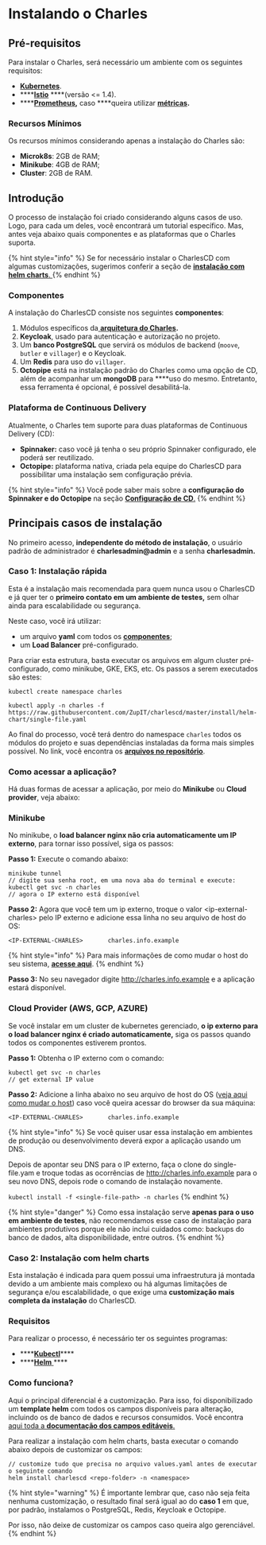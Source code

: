 # Instalando o Charles

## Pré-requisitos

Para instalar o Charles, será necessário um ambiente com os seguintes requisitos:

* [**Kubernetes**](https://kubernetes.io/docs/setup/).
* \*\*\*\*[**Istio**](https://istio.io/archive/) ****\(versão &lt;= 1.4\).
* \*\*\*\*[**Prometheus**](https://prometheus.io/docs/prometheus/latest/getting_started/)**,** caso ****queira utilizar [**métricas**](../referencia/metricas/)**.**

### Recursos Mínimos 

Os recursos mínimos considerando apenas a instalação do Charles são:

* **Microk8s**: 2GB de RAM; 
* **Minikube**: 4GB de RAM;
* **Cluster**: 2GB de RAM.

## Introdução

O processo de instalação foi criado considerando alguns casos de uso. Logo, para cada um deles, você encontrará um tutorial específico.  Mas, antes veja abaixo quais componentes e as plataformas que o Charles suporta. 

{% hint style="info" %}
Se for necessário instalar o CharlesCD com algumas customizações, sugerimos conferir a seção de [**instalação com helm charts**. ](instalando-charles.md#caso-2-instalacao-com-helm-charts)
{% endhint %}

### Componentes

A instalação do CharlesCD consiste nos seguintes **componentes**:

1. Módulos específicos da[ **arquitetura do Charles**](../#arquitetura-do-sistema)**.**
2. **Keycloak**, usado para autenticação e autorização no projeto.
3. Um **banco PostgreSQL** que servirá os módulos de backend \(`moove`, `butler` e `villager`\) e o Keycloak.
4. Um **Redis** para uso do `villager`.
5. **Octopipe** está na instalação padrão do Charles como uma opção de CD, além de acompanhar um **mongoDB** para ****uso do mesmo. Entretanto, essa ferramenta é opcional, é possível desabilitá-la. 

### Plataforma de Continuous Delivery 

Atualmente, o Charles tem suporte para duas plataformas de Continuous Delivery \(CD\):

* **Spinnaker:** caso você já tenha o seu próprio Spinnaker configurado, ele poderá ser reutilizado.
* **Octopipe:** plataforma nativa, criada pela equipe do CharlesCD para possibilitar uma instalação sem configuração prévia.

{% hint style="info" %}
Você pode saber mais sobre a **configuração do Spinnaker e do Octopipe** na seção [**Configuração de CD**.](../referencia/configuracao-cd.md)
{% endhint %}

## Principais casos de instalação 

No primeiro acesso, **independente do método de instalação**, o usuário padrão de administrador é **charlesadmin@admin** e a senha **charlesadmin.**

### Caso 1: Instalação rápida 

Esta é a instalação mais recomendada para quem nunca usou o CharlesCD  e já quer ter o **primeiro contato em um ambiente de testes,** sem olhar ainda para escalabilidade ou segurança.

Neste caso, você irá utilizar: 

* um arquivo **yaml** com todos os [**componentes**](instalando-charles.md#componentes);
* um **Load Balancer** pré-configurado. 

Para criar esta estrutura, basta executar os arquivos em algum cluster pré-configurado, como minikube, GKE, EKS, etc. Os passos a serem executados são estes:

```text
kubectl create namespace charles

kubectl apply -n charles -f https://raw.githubusercontent.com/ZupIT/charlescd/master/install/helm-chart/single-file.yaml
```

Ao final do processo, você terá dentro do namespace `charles` todos os módulos do projeto e suas dependências instaladas da forma mais simples possível. No link, você encontra os [**arquivos no repositório**](https://raw.githubusercontent.com/ZupIT/charlescd/master/install/helm-chart/single-file.yaml).

###  **Como acessar a aplicação?**

Há duas formas de acessar a aplicação, por meio do **Minikube** ou **Cloud provider**, veja abaixo: 

### **Minikube**

No minikube, o **load balancer nginx não cria automaticamente um IP externo**, para tornar isso possível, siga os passos: 

**Passo 1:** Execute o comando abaixo: 

```text
minikube tunnel
// digite sua senha root, em uma nova aba do terminal e execute:
kubectl get svc -n charles
// agora o IP externo está disponível
```

**Passo 2:** Agora que você tem um ip externo, troque o valor &lt;ip-external-charles&gt; pelo IP externo e adicione essa linha no seu arquivo de host do OS: 

```text
<IP-EXTERNAL-CHARLES>       charles.info.example
```

{% hint style="info" %}
Para mais informações de como mudar o host do seu sistema, [**acesse aqui**](https://www.howtogeek.com/howto/27350/beginner-geek-how-to-edit-your-hosts-file/). 
{% endhint %}

**Passo 3:** No seu navegador digite http://charles.info.example e a aplicação estará disponível.

### **Cloud Provider \(AWS, GCP, AZURE\)**

Se você instalar em um cluster de kubernetes gerenciado, **o ip externo para o load balancer nginx é criado automaticamente,** siga os passos quando todos os componentes estiverem prontos.

**Passo 1:**  Obtenha o IP externo com o comando:

```text
kubectl get svc -n charles
// get external IP value
```

**Passo 2:** Adicione a linha abaixo no seu arquivo de host do OS \([veja aqui como mudar o host](https://www.howtogeek.com/howto/27350/beginner-geek-how-to-edit-your-hosts-file/)\) caso você queira acessar do browser da sua máquina:

```text
<IP-EXTERNAL-CHARLES>       charles.info.example
```

{% hint style="info" %}
Se você quiser usar essa instalação em ambientes de produção ou desenvolvimento deverá expor a aplicação usando um DNS.

Depois de apontar seu DNS para o IP externo, faça o clone do single-file.yam e troque todas as ocorrências de http://charles.info.example para o seu novo DNS, depois rode o comando de instalação novamente.

`kubectl install -f <single-file-path> -n charles`
{% endhint %}

{% hint style="danger" %}
Como essa instalação serve **apenas para o uso em ambiente de testes**, não recomendamos esse caso de instalação para ambientes produtivos porque ele não inclui cuidados como: backups do banco de dados, alta disponibilidade, entre outros.
{% endhint %}

### Caso 2: Instalação com helm charts

Esta instalação é indicada para quem possui uma infraestrutura já montada devido a um ambiente mais complexo ou há algumas limitações de segurança e/ou escalabilidade, o que exige uma **customização mais completa da instalação** do CharlesCD.

### Requisitos 

Para realizar o processo, é necessário ter os seguintes programas: 

* \*\*\*\*[**Kubectl**](https://kubernetes.io/docs/tasks/tools/install-kubectl/)\*\*\*\*
* \*\*\*\*[**Helm** ](https://helm.sh/docs/intro/install/)\*\*\*\*

### Como funciona?

Aqui o principal diferencial é a customização. Para isso, foi disponibilizado um **template helm** com todos os campos disponíveis para alteração, incluindo os de banco de dados e recursos consumidos. Você encontra [aqui toda a **documentação dos campos editáveis**.](https://github.com/ZupIT/charlescd/tree/master/install/helm-chart) 

Para realizar a instalação com helm charts, basta executar o comando abaixo depois de customizar os campos:

```text
// customize tudo que precisa no arquivo values.yaml antes de executar o seguinte comando
helm install charlescd <repo-folder> -n <namespace>
```

{% hint style="warning" %}
É importante lembrar que, caso não seja feita nenhuma customização, o resultado final será igual ao do **caso 1** em que, por padrão, instalamos o PostgreSQL, Redis, Keycloak e Octopipe. 

Por isso, não deixe de customizar os campos caso queira algo gerenciável. 
{% endhint %}



